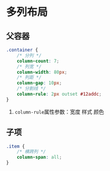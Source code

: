 # 多列布局

## 父容器

```css
.container {
    /* 分列 */
    column-count: 7;
    /* 列宽 */
    column-width: 80px;
    /* 列距 */
    column-gap: 10px;
    /* 分割线 */
    column-rule: 2px outset #12addc;
}
```

1. `column-rule`属性参数：宽度 样式 颜色

## 子项

```css
.item {
    /* 横跨列 */
    column-span: all;
}
```
